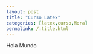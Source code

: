 ```yaml
---
layout: post
title: "Curso Latex"
categories: [latex,curso,Mora]
permalink: /:title.html
---
```


Hola Mundo
